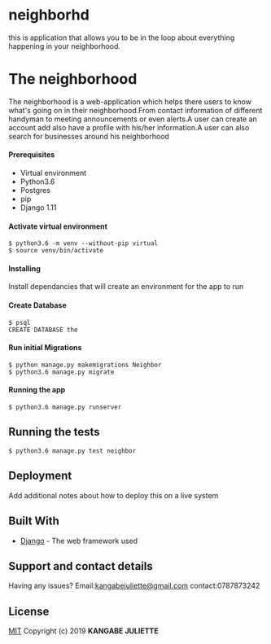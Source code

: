 # neighborhd
this is application that allows you to be in the loop about everything happening in your neighborhood.
# The neighborhood

The neighborhood is a web-application which helps there users to know what's going on in their neighborhood.From contact information of different handyman to meeting announcements or even alerts.A user can create an account add also have a profile with his/her information.A user can also search for businesses around his neighborhood

 #### Prerequisites

* Virtual environment
* Python3.6
* Postgres
* pip
* Django 1.11

#### Activate virtual environment

```
$ python3.6 -m venv --without-pip virtual 
$ source venv/bin/activate
``` 

 #### Installing

Install dependancies that will create an environment for the app to run

#### Create Database
```
$ psql
CREATE DATABASE the
```

 #### Run initial Migrations
```
$ python manage.py makemigrations Neighbor
$ python3.6 manage.py migrate
```

#### Running the app
```
$ python3.6 manage.py runserver
```

## Running the tests

```
$ python3.6 manage.py test neighbor
```
## Deployment

Add additional notes about how to deploy this on a live system

## Built With 

* [Django](http://www.django.io/1.0.2/docs/) - The web framework used

## Support and contact details

Having any issues?
Email:kangabejuliette@gmail.com
contact:0787873242


## License


[MIT](https://choosealicense.com/licenses/mit/)
Copyright (c) 2019 **KANGABE JULIETTE**
